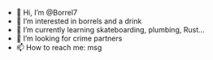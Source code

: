 - 👋 Hi, I’m @Borrel7
- 👀 I’m interested in borrels and a drink
- 🌱 I’m currently learning skateboarding, plumbing, Rust... 
- 💞️ I’m looking for crime partners
- 📫 How to reach me: msg

<!---
Borrel7/Borrel7 is a ✨ special ✨ repository because its `README.md` (this file) appears on your GitHub profile.
You can click the Preview link to take a look at your changes.
--->
